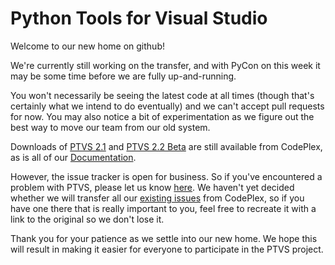 # Python Tools for Visual Studio

Welcome to our new home on github!

We're currently still working on the transfer, and with PyCon on this week it may be some time before we are fully up-and-running.

You won't necessarily be seeing the latest code at all times (though that's certainly what we intend to do eventually) and we can't accept pull requests for now. You may also notice a bit of experimentation as we figure out the best way to move our team from our old system.

Downloads of [PTVS 2.1](https://pytools.codeplex.com/releases/view/109707) and [PTVS 2.2 Beta](https://pytools.codeplex.com/releases/view/612409) are still available from CodePlex, as is all of our [Documentation](https://pytools.codeplex.com/documentation).

However, the issue tracker is open for business. So if you've encountered a problem with PTVS, please let us know [here](http://github.com/Microsoft/PTVS/issues). We haven't yet decided whether we will transfer all our [existing issues](https://pytools.codeplex.com/workitem/list/advanced) from CodePlex, so if you have one there that is really important to you, feel free to recreate it with a link to the original so we don't lose it.

Thank you for your patience as we settle into our new home. We hope this will result in making it easier for everyone to participate in the PTVS project.

